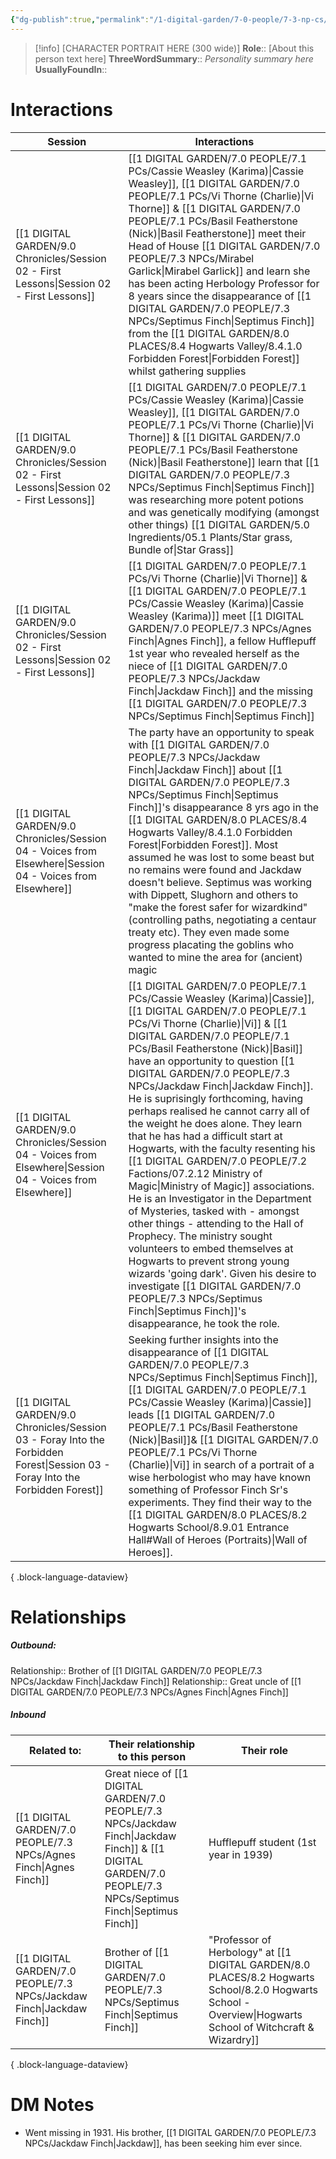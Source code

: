 ```yaml
---
{"dg-publish":true,"permalink":"/1-digital-garden/7-0-people/7-3-np-cs/septimus-finch/","tags":["#person","secret"]}
---
```


>[!info] 
>[CHARACTER PORTRAIT HERE (300 wide)]
>**Role**:: [About this person text here]
>**ThreeWordSummary**:: *Personality summary here*
>**UsuallyFoundIn**::

# Interactions

| Session                                                                                                                           | Interactions                                                                                                                                                                                                                                                                                                                                                                                                                                                                                                                                                                                                                                                                                                                                                |
| --------------------------------------------------------------------------------------------------------------------------------- | ----------------------------------------------------------------------------------------------------------------------------------------------------------------------------------------------------------------------------------------------------------------------------------------------------------------------------------------------------------------------------------------------------------------------------------------------------------------------------------------------------------------------------------------------------------------------------------------------------------------------------------------------------------------------------------------------------------------------------------------------------------- |
| [[1 DIGITAL GARDEN/9.0 Chronicles/Session 02 - First Lessons\|Session 02 - First Lessons]]                                     | [[1 DIGITAL GARDEN/7.0 PEOPLE/7.1 PCs/Cassie Weasley (Karima)\|Cassie Weasley]], [[1 DIGITAL GARDEN/7.0 PEOPLE/7.1 PCs/Vi Thorne (Charlie)\|Vi Thorne]] & [[1 DIGITAL GARDEN/7.0 PEOPLE/7.1 PCs/Basil Featherstone (Nick)\|Basil Featherstone]] meet their Head of House [[1 DIGITAL GARDEN/7.0 PEOPLE/7.3 NPCs/Mirabel Garlick\|Mirabel Garlick]] and learn she has been acting Herbology Professor for 8 years since the disappearance of [[1 DIGITAL GARDEN/7.0 PEOPLE/7.3 NPCs/Septimus Finch\|Septimus Finch]] from the [[1 DIGITAL GARDEN/8.0 PLACES/8.4 Hogwarts Valley/8.4.1.0 Forbidden Forest\|Forbidden Forest]] whilst gathering supplies                                                                                                                                                                                                                                                                                                                                                                              |
| [[1 DIGITAL GARDEN/9.0 Chronicles/Session 02 - First Lessons\|Session 02 - First Lessons]]                                     | [[1 DIGITAL GARDEN/7.0 PEOPLE/7.1 PCs/Cassie Weasley (Karima)\|Cassie Weasley]], [[1 DIGITAL GARDEN/7.0 PEOPLE/7.1 PCs/Vi Thorne (Charlie)\|Vi Thorne]] & [[1 DIGITAL GARDEN/7.0 PEOPLE/7.1 PCs/Basil Featherstone (Nick)\|Basil Featherstone]] learn that [[1 DIGITAL GARDEN/7.0 PEOPLE/7.3 NPCs/Septimus Finch\|Septimus Finch]] was researching more potent potions and was genetically modifying (amongst other things) [[1 DIGITAL GARDEN/5.0 Ingredients/05.1 Plants/Star grass, Bundle of\|Star Grass]]                                                                                                                                                                                                                                                                                                                                                                                                                                                            |
| [[1 DIGITAL GARDEN/9.0 Chronicles/Session 02 - First Lessons\|Session 02 - First Lessons]]                                     | [[1 DIGITAL GARDEN/7.0 PEOPLE/7.1 PCs/Vi Thorne (Charlie)\|Vi Thorne]] & [[1 DIGITAL GARDEN/7.0 PEOPLE/7.1 PCs/Cassie Weasley (Karima)\|Cassie Weasley (Karima)]] meet [[1 DIGITAL GARDEN/7.0 PEOPLE/7.3 NPCs/Agnes Finch\|Agnes Finch]], a fellow Hufflepuff 1st year who revealed herself as the niece of [[1 DIGITAL GARDEN/7.0 PEOPLE/7.3 NPCs/Jackdaw Finch\|Jackdaw Finch]] and the missing [[1 DIGITAL GARDEN/7.0 PEOPLE/7.3 NPCs/Septimus Finch\|Septimus Finch]]                                                                                                                                                                                                                                                                                                                                                                                                                                                                                                                                               |
| [[1 DIGITAL GARDEN/9.0 Chronicles/Session 04 - Voices from Elsewhere\|Session 04 - Voices from Elsewhere]]                     | The party have an opportunity to speak with [[1 DIGITAL GARDEN/7.0 PEOPLE/7.3 NPCs/Jackdaw Finch\|Jackdaw Finch]] about [[1 DIGITAL GARDEN/7.0 PEOPLE/7.3 NPCs/Septimus Finch\|Septimus Finch]]'s disappearance 8 yrs ago in the [[1 DIGITAL GARDEN/8.0 PLACES/8.4 Hogwarts Valley/8.4.1.0 Forbidden Forest\|Forbidden Forest]]. Most assumed he was lost to some beast but no remains were found and Jackdaw doesn't believe. Septimus was working with Dippett, Slughorn and others to "make the forest safer for wizardkind" (controlling paths, negotiating a centaur treaty etc). They even made some progress placating the goblins who wanted to mine the area for (ancient) magic                                                                                                                                                                                                                            |
| [[1 DIGITAL GARDEN/9.0 Chronicles/Session 04 - Voices from Elsewhere\|Session 04 - Voices from Elsewhere]]                     | [[1 DIGITAL GARDEN/7.0 PEOPLE/7.1 PCs/Cassie Weasley (Karima)\|Cassie]], [[1 DIGITAL GARDEN/7.0 PEOPLE/7.1 PCs/Vi Thorne (Charlie)\|Vi]] & [[1 DIGITAL GARDEN/7.0 PEOPLE/7.1 PCs/Basil Featherstone (Nick)\|Basil]] have an opportunity to question [[1 DIGITAL GARDEN/7.0 PEOPLE/7.3 NPCs/Jackdaw Finch\|Jackdaw Finch]]. He is suprisingly forthcoming, having perhaps realised he cannot carry all of the weight he does alone. They learn that he has had a difficult start at Hogwarts, with the faculty resenting his [[1 DIGITAL GARDEN/7.0 PEOPLE/7.2 Factions/07.2.12 Ministry of Magic\|Ministry of Magic]] associations. He is an Investigator in the Department of Mysteries, tasked with - amongst other things - attending to the Hall of Prophecy. The ministry sought volunteers to embed themselves at Hogwarts to prevent strong young wizards 'going dark'. Given his desire to investigate [[1 DIGITAL GARDEN/7.0 PEOPLE/7.3 NPCs/Septimus Finch\|Septimus Finch]]'s disappearance, he took the role. |
| [[1 DIGITAL GARDEN/9.0 Chronicles/Session 03 - Foray Into the Forbidden Forest\|Session 03 - Foray Into the Forbidden Forest]] | Seeking further insights into the disappearance of [[1 DIGITAL GARDEN/7.0 PEOPLE/7.3 NPCs/Septimus Finch\|Septimus Finch]], [[1 DIGITAL GARDEN/7.0 PEOPLE/7.1 PCs/Cassie Weasley (Karima)\|Cassie]] leads [[1 DIGITAL GARDEN/7.0 PEOPLE/7.1 PCs/Basil Featherstone (Nick)\|Basil]]& [[1 DIGITAL GARDEN/7.0 PEOPLE/7.1 PCs/Vi Thorne (Charlie)\|Vi]] in search of a portrait of a wise herbologist who may have known something of Professor Finch Sr's experiments. They find their way to the [[1 DIGITAL GARDEN/8.0 PLACES/8.2 Hogwarts School/8.9.01 Entrance Hall#Wall of Heroes (Portraits)\|Wall of Heroes]].                                                                                                                                                                                                                                                                                                                                                          |

{ .block-language-dataview}

# Relationships
##### Outbound:
Relationship:: Brother of [[1 DIGITAL GARDEN/7.0 PEOPLE/7.3 NPCs/Jackdaw Finch\|Jackdaw Finch]]
Relationship:: Great uncle of [[1 DIGITAL GARDEN/7.0 PEOPLE/7.3 NPCs/Agnes Finch\|Agnes Finch]]

##### Inbound
| Related to:                                                              | Their relationship to this person                     | Their role                                                                                                 |
| ------------------------------------------------------------------------ | ----------------------------------------------------- | ---------------------------------------------------------------------------------------------------------- |
| [[1 DIGITAL GARDEN/7.0 PEOPLE/7.3 NPCs/Agnes Finch\|Agnes Finch]]     | Great niece of [[1 DIGITAL GARDEN/7.0 PEOPLE/7.3 NPCs/Jackdaw Finch\|Jackdaw Finch]] & [[1 DIGITAL GARDEN/7.0 PEOPLE/7.3 NPCs/Septimus Finch\|Septimus Finch]] | Hufflepuff student (1st year in 1939)                                                                      |
| [[1 DIGITAL GARDEN/7.0 PEOPLE/7.3 NPCs/Jackdaw Finch\|Jackdaw Finch]] | Brother of [[1 DIGITAL GARDEN/7.0 PEOPLE/7.3 NPCs/Septimus Finch\|Septimus Finch]]                         | "Professor of Herbology" at [[1 DIGITAL GARDEN/8.0 PLACES/8.2 Hogwarts School/8.2.0 Hogwarts School - Overview\|Hogwarts School of Witchcraft & Wizardry]] |

{ .block-language-dataview}



# DM Notes
- Went missing in 1931. His brother, [[1 DIGITAL GARDEN/7.0 PEOPLE/7.3 NPCs/Jackdaw Finch\|Jackdaw]], has been seeking him ever since.